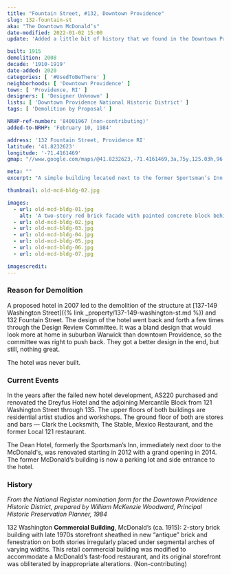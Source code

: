 ```yaml
---
title: "Fountain Street, #132, Downtown Providence"
slug: 132-fountain-st
aka: "The Downtown McDonald’s"
date-modified: 2022-01-02 15:00
update: 'Added a little bit of history that we found in the Downtown Providence Historic District nomination form'

built: 1915
demolition: 2008
decade: '1910-1919'
date-added: 2020
categories: [ '#UsedToBeThere' ]
neighborhoods: [ 'Downtown Providence' ]
town: [ 'Providence, RI' ]
designers: [ 'Designer Unknown' ]
lists: [ 'Downtown Providence National Historic District' ]
tags: [ 'Demolition by Proposal' ]

NRHP-ref-number: '84001967 (non-contributing)'
added-to-NRHP: 'February 10, 1984'

address: '132 Fountain Street, Providence RI'
latitude: '41.8232623'
longitude: '-71.4161469'
gmap: "//www.google.com/maps/@41.8232623,-71.4161469,3a,75y,125.03h,96.12t/data=!3m6!1e1!3m4!1sapauteUAoeTPiXNW01lowg!2e0!7i13312!8i6656"

meta: ""
excerpt: "A simple building located next to the former Sportsman’s Inn (now the Dean Hotel) that was razed for a never-built hotel."

thumbnail: old-mcd-bldg-02.jpg

images:
  - url: old-mcd-bldg-01.jpg
    alt: 'A two-story red brick facade with painted concrete block behind. Windows and door openings on the facade have arched lintels. Windows on the ground floor have been closed up with plywood.'
  - url: old-mcd-bldg-02.jpg
  - url: old-mcd-bldg-03.jpg
  - url: old-mcd-bldg-04.jpg
  - url: old-mcd-bldg-05.jpg
  - url: old-mcd-bldg-06.jpg
  - url: old-mcd-bldg-07.jpg

imagescredit:  
---
```


### Reason for Demolition

A proposed hotel in 2007 led to the demolition of the structure at [137-149 Washington Street]({% link _property/137-149-washington-st.md %}) and 132 Fountain Street. The design of the hotel went back and forth a few times through the Design Review Committee. It was a bland design that would look more at home in suburban Warwick than downtown Providence, so the committee was right to push back. They got a better design in the end, but still, nothing great. 

The hotel was never built. 

### Current Events

In the years after the failed new hotel development, AS220 purchased and renovated the Dreyfus Hotel and the adjoining Mercantile Block from 121 Washington Street through 135. The upper floors of both buildings are residential artist studios and workshops. The ground floor of both are stores and bars — Clark the Locksmith, The Stable, Mexico Restaurant, and the former Local 121 restaurant. 

The Dean Hotel, formerly the Sportsman’s Inn, immediately next door to the McDonald's, was renovated starting in 2012 with a grand opening in 2014. The former McDonald’s building is now a parking lot and side entrance to the hotel. 

### History

_From the National Register nomination form for the Downtown Providence Historic District, prepared by William McKenzie Woodward, Principal Historic Preservation Planner, 1984_

132 Washington **Commercial Building**, McDonald’s (ca. 1915): 2-story brick building with late 1970s storefront sheathed in new “antique” brick and fenestration on both stories irregularly placed under segmental arches of varying widths. This retail commercial building was modified to accommodate a McDonald’s fast-food restaurant, and its original storefront was obliterated by inappropriate alterations. (Non-contributing)
